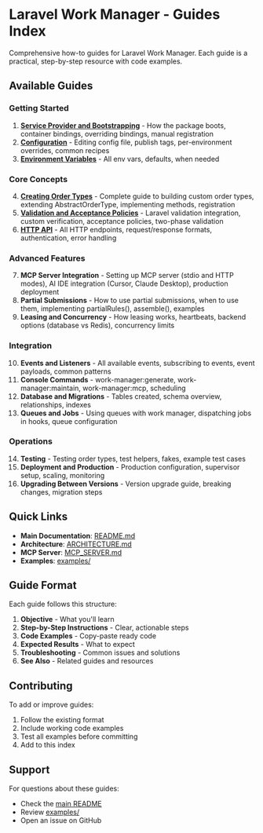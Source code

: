 # Laravel Work Manager - Guides Index

Comprehensive how-to guides for Laravel Work Manager. Each guide is a practical, step-by-step resource with code examples.

## Available Guides

### Getting Started
1. **[Service Provider and Bootstrapping](service-provider-and-bootstrapping.md)** - How the package boots, container bindings, overriding bindings, manual registration
2. **[Configuration](configuration.md)** - Editing config file, publish tags, per-environment overrides, common recipes
3. **[Environment Variables](environment-variables.md)** - All env vars, defaults, when needed

### Core Concepts
4. **[Creating Order Types](creating-order-types.md)** - Complete guide to building custom order types, extending AbstractOrderType, implementing methods, registration
5. **[Validation and Acceptance Policies](validation-and-acceptance-policies.md)** - Laravel validation integration, custom verification, acceptance policies, two-phase validation
6. **[HTTP API](http-api.md)** - All HTTP endpoints, request/response formats, authentication, error handling

### Advanced Features
7. **MCP Server Integration** - Setting up MCP server (stdio and HTTP modes), AI IDE integration (Cursor, Claude Desktop), production deployment
8. **Partial Submissions** - How to use partial submissions, when to use them, implementing partialRules(), assemble(), examples
9. **Leasing and Concurrency** - How leasing works, heartbeats, backend options (database vs Redis), concurrency limits

### Integration
10. **Events and Listeners** - All available events, subscribing to events, event payloads, common patterns
11. **Console Commands** - work-manager:generate, work-manager:maintain, work-manager:mcp, scheduling
12. **Database and Migrations** - Tables created, schema overview, relationships, indexes
13. **Queues and Jobs** - Using queues with work manager, dispatching jobs in hooks, queue configuration

### Operations
14. **Testing** - Testing order types, test helpers, fakes, example test cases
15. **Deployment and Production** - Production configuration, supervisor setup, scaling, monitoring
16. **Upgrading Between Versions** - Version upgrade guide, breaking changes, migration steps

## Quick Links

- **Main Documentation**: [README.md](../../README.md)
- **Architecture**: [ARCHITECTURE.md](../../docs/ARCHITECTURE.md)
- **MCP Server**: [MCP_SERVER.md](../../docs/MCP_SERVER.md)
- **Examples**: [examples/](../../examples/)

## Guide Format

Each guide follows this structure:

1. **Objective** - What you'll learn
2. **Step-by-Step Instructions** - Clear, actionable steps
3. **Code Examples** - Copy-paste ready code
4. **Expected Results** - What to expect
5. **Troubleshooting** - Common issues and solutions
6. **See Also** - Related guides and resources

## Contributing

To add or improve guides:
1. Follow the existing format
2. Include working code examples
3. Test all examples before committing
4. Add to this index

## Support

For questions about these guides:
- Check the [main README](../../README.md)
- Review [examples/](../../examples/)
- Open an issue on GitHub

